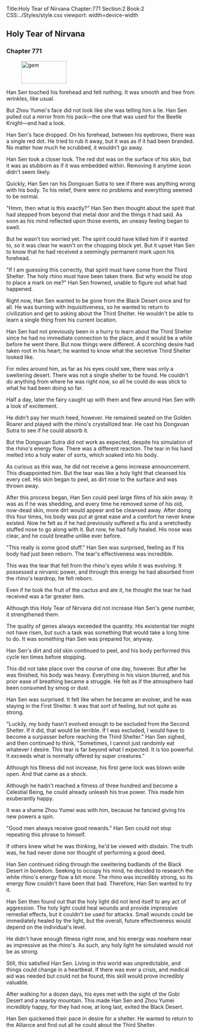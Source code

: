 Title:Holy Tear of Nirvana 
Chapter:771 
Section:2 
Book:2 
CSS:../Styles/style.css 
viewport: width=device-width
  
## Holy Tear of Nirvana
### Chapter 771 
<figure>
	<img src="../Images/gem.gif" alt="gem" id="gem" width="120" height="60" />
</figure>
  

  
  Han Sen touched his forehead and felt nothing. It was smooth and free from wrinkles, like usual.

But Zhou Yumei's face did not look like she was telling him a lie. Han Sen pulled out a mirror from his pack—the one that was used for the Beetle Knight—and had a look.

Han Sen's face dropped. On his forehead, between his eyebrows, there was a single red dot. He tried to rub it away, but it was as if it had been branded. No matter how much he scrubbed, it wouldn't go away.

Han Sen took a closer look. The red dot was on the surface of his skin, but it was as stubborn as if it was embedded within. Removing it anytime soon didn't seem likely.

Quickly, Han Sen ran his Dongxuan Sutra to see if there was anything wrong with his body. To his relief, there were no problems and everything seemed to be normal.

"Hmm, then what is this exactly?" Han Sen then thought about the spirit that had stepped from beyond that metal door and the things it had said. As soon as his mind reflected upon those events, an uneasy feeling began to swell.

But he wasn't too worried yet. The spirit could have killed him if it wanted to, so it was clear he wasn't on the chopping block yet. But it upset Han Sen to know that he had received a seemingly permanent mark upon his forehead.

"If I am guessing this correctly, that spirit must have come from the Third Shelter. The holy rhino must have been taken there. But why would he stop to place a mark on me?" Han Sen frowned, unable to figure out what had happened.

Right now, Han Sen wanted to be gone from the Black Desert once and for all. He was burning with inquisitiveness, so he wanted to return to civilization and get to asking about the Third Shelter. He wouldn't be able to learn a single thing from his current location.

Han Sen had not previously been in a hurry to learn about the Third Shelter since he had no immediate connection to the place, and it would be a while before he went there. But now things were different. A scorching desire had taken root in his heart; he wanted to know what the secretive Third Shelter looked like.

For miles around him, as far as his eyes could see, there was only a sweltering desert. There was not a single shelter to be found. He couldn't do anything from where he was right now, so all he could do was stick to what he had been doing so far.

Half a day, later the fairy caught up with them and flew around Han Sen with a look of excitement.

He didn't pay her much heed, however. He remained seated on the Golden Roarer and played with the rhino's crystallized tear. He cast his Dongxuan Sutra to see if he could absorb it.

But the Dongxuan Sutra did not work as expected, despite his simulation of the rhino's energy flow. There was a different reaction. The tear in his hand melted into a holy water of sorts, which soaked into his body.

As curious as this was, he did not receive a geno increase announcement. This disappointed him. But the tear was like a holy light that cleansed his every cell. His skin began to peel, as dirt rose to the surface and was thrown away.

After this process began, Han Sen could peel large films of his skin away. It was as if he was shedding, and every time he removed some of his old, now-dead skin, more dirt would appear and be cleansed away. After doing this four times, his body was put at great ease and a comfort he never knew existed. Now he felt as if he had previously suffered a flu and a wretchedly stuffed nose to go along with it. But now, he had fully healed. His nose was clear, and he could breathe unlike ever before.

"This really is some good stuff." Han Sen was surprised, feeling as if his body had just been reborn. The tear's effectiveness was incredible.

This was the tear that fell from the rhino's eyes while it was evolving. It possessed a nirvanic power, and through this energy he had absorbed from the rhino's teardrop, he felt reborn.

Even if he took the fruit of the cactus and ate it, he thought the tear he had received was a far greater item.

Although this Holy Tear of Nirvana did not increase Han Sen's gene number, it strengthened them.

The quality of genes always exceeded the quantity. His existential tier might not have risen, but such a task was something that would take a long time to do. It was something Han Sen was prepared for, anyway.

Han Sen's dirt and old skin continued to peel, and his body performed this cycle ten times before stopping.

This did not take place over the course of one day, however. But after he was finished, his body was heavy. Everything in his vision blurred, and his prior ease of breathing became a struggle. He felt as if the atmosphere had been consumed by smog or dust.

Han Sen was surprised. It felt like when he became an evolver, and he was staying in the First Shelter. It was that sort of feeling, but not quite as strong.

"Luckily, my body hasn't evolved enough to be excluded from the Second Shelter. If it did, that would be terrible. If I was excluded, I would have to become a surpasser before reaching the Third Shelter." Han Sen sighed, and then continued to think, "Sometimes, I cannot just randomly eat whatever I desire. This tear is far beyond what I expected. It is too powerful. It exceeds what is normally offered by super creatures."

Although his fitness did not increase, his first gene lock was blown wide open. And that came as a shock.

Although he hadn't reached a fitness of three hundred and become a Celestial Being, he could already unleash his true power. This made him exuberantly happy.

It was a shame Zhou Yumei was with him, because he fancied giving his new powers a spin.

"Good men always receive good rewards." Han Sen could not stop repeating this phrase to himself.

If others knew what he was thinking, he'd be viewed with disdain. The truth was, he had never done nor thought of performing a good deed.

Han Sen continued riding through the sweltering badlands of the Black Desert in boredom. Seeking to occupy his mind, he decided to research the white rhino's energy flow a bit more. The rhino was incredibly strong, so its energy flow couldn't have been that bad. Therefore, Han Sen wanted to try it.

Han Sen then found out that the holy light did not lend itself to any act of aggression. The holy light could heal wounds and provide impressive remedial effects, but it couldn't be used for attacks. Small wounds could be immediately healed by the light, but the overall, future effectiveness would depend on the individual's level.

He didn't have enough fitness right now, and his energy was nowhere near as impressive as the rhino's. As such, any holy light he simulated would not be as strong.

Still, this satisfied Han Sen. Living in this world was unpredictable, and things could change in a heartbeat. If there was ever a crisis, and medical aid was needed but could not be found, this skill would prove incredibly valuable.

After walking for a dozen days, his eyes met with the sight of the Gobi Desert and a nearby mountain. This made Han Sen and Zhou Yumei incredibly happy, for they had now, at long last, exited the Black Desert.

Han Sen quickened their pace in desire for a shelter. He wanted to return to the Alliance and find out all he could about the Third Shelter.
